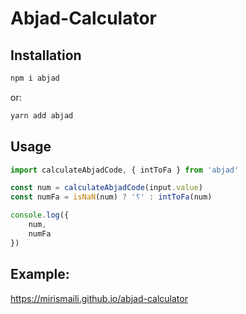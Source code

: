 # Abjad-Calculator

## Installation

```bash
npm i abjad
```

or:

```bash
yarn add abjad
```

## Usage

```javascript
import calculateAbjadCode, { intToFa } from 'abjad'

const num = calculateAbjadCode(input.value)
const numFa = isNaN(num) ? '؟' : intToFa(num)

console.log({
	num,
	numFa
})
```

## Example:

https://mirismaili.github.io/abjad-calculator
